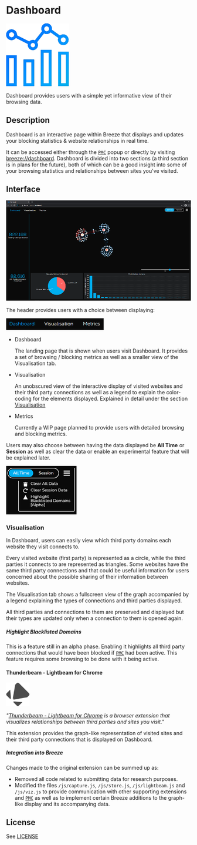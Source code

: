 # Dashboard

![Dashboard Icon](misc/favicon.svg  "Dashboard Icon")

Dashboard provides users with a simple yet informative view of their browsing data.

## Description

Dashboard is an interactive page within Breeze that displays and updates your blocking statistics & website relationships in real time.

It can be accessed either through the [`PMC`](../../../privacy-master-controller) popup or directly by visiting [breeze://dashboard](breeze://dashboard). Dashboard is divided into two sections (a third section is in plans for the future), both of which can be a good insight into some of your browsing statistics and relationships between sites you've visited.

## Interface

![Dashboard](misc/dashboard_interface_halved.png  "Dashboard")

The header provides users with a choice between displaying:

![Dashboard Tabs](misc/dashboard_tabs.png "Dashboard Tabs")

- Dashboard

  The landing page that is shown when users visit Dashboard. It provides a set of browsing / blocking metrics as well as a smaller view of the Visualisation tab.

- Visualisation

  An unobscured view of the interactive display of visited websites and their third party connections as well as a legend to explain the color-coding for the elements displayed. Explained in detail under the section [Visualisation](#visualisation)

- Metrics

  Currently a WIP page planned to provide users with detailed browsing and blocking metrics.

Users may also choose between having the data displayed be <b>All Time</b> or <b>Session</b> as well as clear the data or enable an experimental feature that will be explained later.

![Dashboard Options](misc/dashboard_options.png "Dashboard Options")


### Visualisation

In Dashboard, users can easily view which third party domains each website they visit connects to.

Every visited website (first party) is represented as a circle, while the third parties it connects to are represented as triangles. Some websites have the same third party connections and that could be useful information for users concerned about the possible sharing of their information between websites.

The Visualisation tab shows a fullscreen view of the graph accompanied by a legend explaining the types of connections and third parties displayed.

All third parties and connections to them are preserved and displayed but their types are updated only when a connection to them is opened again.

##### Highlight Blacklisted Domains

This is a feature still in an alpha phase. Enabling it highlights all third party connections that would have been blocked if [`PMC`](../../../privacy-master-controller) had been active. This feature requires some browsing to be done with it being active.

#### Thunderbeam - Lightbeam for Chrome

![Thunderbeam](misc/lightbeam.png  "Thunderbeam")

_"[Thunderbeam - Lightbeam for Chrome](https://github.com/socsys/Lightbeam_Chrome/) is a browser extension that visualizes relationships between third parties and sites you visit."_

This extension provides the graph-like representation of visited sites and their third party connections that is displayed on Dashboard.

##### Integration into Breeze

Changes made to the original extension can be summed up as:

- Removed all code related to submitting data for research purposes.
- Modified the files `/js/capture.js`, `/js/store.js`, `/js/lightbeam.js` and `/js/viz.js` to provide communication with other supporting extensions and [`PMC`](../../../privacy-master-controller) as well as to implement certain Breeze additions to the graph-like display and its accompanying data.


## License

See [LICENSE](LICENSE)
